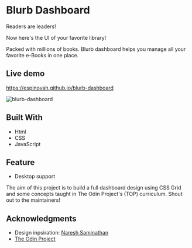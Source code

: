 
# Blurb Dashboard

Readers are leaders! 

Now here's the UI of your favorite library!


Packed with millions of books. Blurb dashboard helps you manage all your favorite e-Books in one place. 


## Live demo
https://espinovah.github.io/blurb-dashboard

![blurb-dashboard](https://user-images.githubusercontent.com/81432480/192494489-b6eeaa91-2b07-4182-8867-7ccd36cc32c5.png)



## Built With

- Html
- CSS
- JavaScript


## Feature

- Desktop support

The aim of this project is to build a full dashboard design using CSS Grid and some concepts taught in The Odin Project's (TOP) curriculum. Shout out to the maintainers!


## Acknowledgments
- Design inpsiration: [Naresh Saminathan](https://dribbble.com/shots/10816126-Amazon-Kindle-Refreshed-Look)
- [The Odin Project](https://www.theodinproject.com/)
